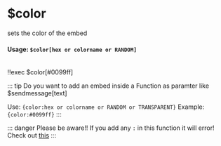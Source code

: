 #  $color
sets the color of the embed

#### Usage: `$color[hex or colorname or RANDOM]`
<br/>
<discord-messages>
	<discord-message :bot="false" role-color="#ffcc9a" author="Member">
		!!exec $color[#0099ff]
	</discord-message>
	<discord-message :bot="true" role-color="#0099ff" author="Custom Command" avatar="https://media.discordapp.net/avatars/725721249652670555/781224f90c3b841ba5b40678e032f74a.webp">
		<discord-embed
			slot="embeds"
			borderColor="#0099ff"
		>
		</discord-embed>
	</discord-message>
</discord-messages>

::: tip Do you want to add an embed inside a Function as paramter like $sendmessage[text]

Use: `{color:hex or colorname or RANDOM or TRANSPARENT}`
Example: `{color:#0099ff}`
:::

::: danger Please be aware!!
If you add any `:` in this function it will error! Check out [this](../../Other/syntax.md)
:::